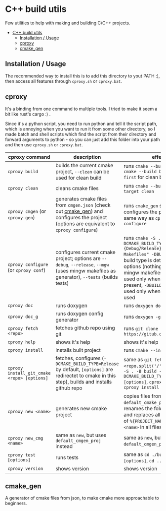 # C++ build utils

Few utilities to help with making and building C/C++ projects.

- [C++ build utils](#c-build-utils)
	- [Installation / Usage](#installation--usage)
	- [cproxy](#cproxy)
	- [cmake_gen](#cmake_gen)

## Installation / Usage

The recommended way to install this is to add this directory to yout PATH :), then access all features through `cproxy.sh` or `cproxy.bat`.

## cproxy

It's a binding from one command to multiple tools. I tried to make it seem a bit like rust's cargo :) .

Since it's a python script, you need to run python and tell it the script path, which is annoying when you want to run it from some other directory, so I made batch and shell scripts which find the script from their directory and forward arguments to python - so you can just add this folder into your path and then use `cproxy.sh` or `cproxy.bat`.

cproxy command | description | effect
--- | --- | ---
`cproxy build` | builds the current cmake project, `--clean` can be used for clean build | runs `cmake --build build` (or `cmake --build build --clean-first` for clean build)
`cproxy clean` | cleans cmake files | runs `cmake --build build --target clean`
`cproxy cmgen` (or `cproxy gen`) | generates cmake files from `cmgen.json` (check out [cmake_gen](#cmake_gen)) and configures the project (options are equivalent to `cproxy configure`) | runs `cmake_gen` script and then configures the project in the same way as `cproxy configure`
`cproxy configure` (or `cproxy conf`) | configures current cmake project; options are `--debug`, `--release`, `--mgw` (uses mingw makefiles as generator), `--tests` (builds tests) | runs `cmake -S . -B build -DCMAKE_BUILD_TYPE={Debug/Release} -G"MinGW Makefiles" -DBUILD_TESTS=ON`; build type is determined by options (nothing by default), mingw makefiles generator is used only when `--mgw` is present, `-DBUILD_TESTS=ON` is used only when `--tests` is used
`cproxy doc` | runs doxygen | runs `doxygen doxygen.cfg`
`cproxy doc_g` | runs doxygen config generator | runs `doxygen -g doxygen.cfg`
`cproxy fetch <repo>` | fetches github repo using git | runs `git clone https://gitub.com/{repo}.git`
`cproxy help` | shows it's help | shows it's help
`cproxy install` | installs built project | runs `cmake --install build`
`cproxy install_git_cmake <repo> [options]` | fetches, configures (`-DCMAKE_BUILD_TYPE=Release` by default, `[options]` are redirectet to cmake in this step), builds and installs github repo | same as `git fetch <repo>`, `cd <repo.split('/')[1]>`, `cmake -S . -B build -DCMAKE_BUILD_TYPE=Release [options]`, `cproxy build`, `cproxy install`
`cproxy new <name>` | generates new cmake project | copies files from `default_cmake_proj` into cwd, renames the folder to `<name>` and replaces all occurences of `%{PROJECT_NAME}` with `<name>` in all files
`cproxy new_cmg <name>` | same as `new`, but uses `default_cmgen_proj` instead | same as `new`, but uses `default_cmgen_proj` instead
`cproxy test [options]` | runs tests | same as `cd ./build`, `ctest [options]`, `cd ..`
`cproxy version` | shows version | shows version

## cmake_gen

A generator of cmake files from json, to make cmake more approachable to beginners.
